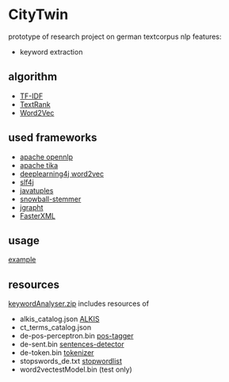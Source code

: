 # CityTwin

prototype of research project on german textcorpus
nlp features:
- keyword extraction

## algorithm

- [TF-IDF](https://en.wikipedia.org/wiki/Tf%E2%80%93idf#References)
- [TextRank](https://aclanthology.org/W04-3252.pdf)
- [Word2Vec](https://arxiv.org/pdf/1301.3781.pdf)

## used frameworks

- [apache opennlp](https://github.com/apache/opennlp/blob/master/)
- [apache tika](https://github.com/apache/tika/blob/main/)
- [deeplearning4j word2vec](https://github.com/eclipse/deeplearning4j/blob/master/)
- [slf4j](https://github.com/qos-ch/slf4j/blob/master)
- [javatuples](https://github.com/javatuples/javatuples/blob/master/)
- [snowball-stemmer](https://github.com/rholder/snowball-stemmer/)
- [jgrapht](https://github.com/jgrapht/jgrapht/blob/master/)
- [FasterXML](https://github.com/FasterXML/jackson-core/blob/2.13/)

## usage
[example](https://github.com/maiksiegmund/citytwin/blob/main/CityTwin_KeyWord_Extraction_ProtoType/src/main/java/de/citytwin/example/Example.java)

## resources 

[keywordAnalyser.zip](https://github.com/maiksiegmund/citytwin/blob/main/keywordAnalyser.zip) includes resources of 

- alkis_catalog.json [ALKIS](https://www.adv-online.de/icc/extdeu/nav/a63/binarywriterservlet?imgUid=b001016e-7efa-8461-e336-b6951fa2e0c9&uBasVariant=11111111-1111-1111-1111-111111111111)
- ct_terms_catalog.json 
- de-pos-perceptron.bin [pos-tagger](http://opennlp.sourceforge.net/models-1.5/)
- de-sent.bin [sentences-detector](http://opennlp.sourceforge.net/models-1.5/)
- de-token.bin [tokenizer](http://opennlp.sourceforge.net/models-1.5/)
- stopswords_de.txt [stopwordlist](https://github.com/maiksiegmund/CityTwin_SolrConfig/blob/main/cityTwin_managed/lang/stopwords_de.txt)
- word2vectestModel.bin (test only)
